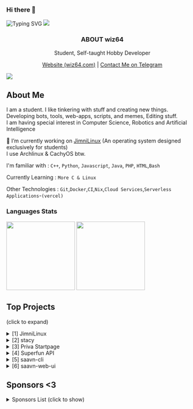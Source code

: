 ### Hi there 👋
![Typing SVG](https://readme-typing-svg.herokuapp.com?lines=Hello%2C+I+am+wiz64)
![](https://hit.yhype.me/github/profile?user_id=67432394)
<p align="center">
  <h3 align="center">ABOUT wiz64</h3>
  
  <p align="center">
    Student, Self-taught Hobby Developer
    <br />
      
  <p align="center">
      <a href="https://wiz64.com" target="_blank">
      Website (wiz64.com)</a> | <a href="https://t.me/welcomeusernotfound">Contact Me on Telegram</a> <br>
      
</p>
</p>

![](https://komarev.com/ghpvc/?username=wiz64)

## About Me
I am a student. I like tinkering with stuff and creating new things.<br>
Developing bots, tools, web-apps, scripts, and memes, Editing stuff. <br>
I am having special interest in Computer Science, Robotics and Artificial Intelligence<br>

🍎 I’m currently working on [JimniLinux](https://github.com/jimnilinux) (An operating system designed exclusively for students)<br>
I use Archlinux & CachyOS btw.

I'm familiar with : `C++`, `Python`, `Javascript`, `Java`, `PHP`, `HTML`,`Bash`

Currently Learning : `More C & Linux`

Other Technologies : `Git`,`Docker`,`CI`,`Nix`,`Cloud Services`,`Serverless Applications`-`(vercel)`
<p>
   
 ### Languages Stats
  <img height="180em" src="https://github-readme-stats-git-masterrstaa-rickstaa.vercel.app/api?username=wiz64&show_icons=true&theme=midnight-purple&include_all_commits=true&count_private=true"/> <img height="180em" src="https://github-readme-stats-git-masterrstaa-rickstaa.vercel.app/api/top-langs/?username=wiz64&layout=compact&langs_count=7&theme=midnight-purple"/>


  <!--img src="https://stats.milovangudelj.com/api/top-langs?username=wiz64&show_icons=true&locale=en&theme=onedark&layout=compact" alt="ptr1337" /--></p>

## Top Projects
(click to expand)
<details>
<summary>
   [1] JimniLinux
 </summary>
<br>
A linux distribution build exclusively for Students, based on Archlinux.<br>
https://github.com/jimnilinux
</details>

<details>
<summary>
   [2] stacy
 </summary>
<br>
Stacy is a little girl who can manage your everyday tasks like posting to social media, blog, channels. She can post memes on your behalf, serve you memes, music and jokes, drive away your emptyness.<br>
https://github.com/wiz64/stacy
</details>

<details>
<summary>
   [3] Priva Startpage
 </summary>
<br>A cool and simple Home/Startpage/Dashboard for you and your servers.
<br>
https://github.com/wiz64/priva-startpage
</details>

<details>
<summary>
   [4] Superfun API
 </summary>
<br>A vast, free & open collection of Jokes, Facts, Quiz, Trivia and other fun stuff from all over the internet and a free API to serve it all.
<br>
https://github.com/wiz64/superfun
</details>

<details>
<summary> 
  [5] saavn-cli
</summary>
<br>
Command Line tool to search, download MP3 songs from Saavn Library. Open-source and High Quality Music <br>
https://github.com/wiz64/saavn-cli
</details>

<details>
<summary> [6] saavn-web-ui </summary>
<br>
Modern, Clean & Fully Functional Music Player UI/Front-end for Saavn unofficial API <br>
https://github.com/wiz64/saavn-web-ui
</details>

## Sponsors <3
 <details>
<summary> Sponsors List (click to show) </summary>
<br>

  `DevinEdgar`, `Mullayam`

Thanks:

   `diaryofsid`
</details>

